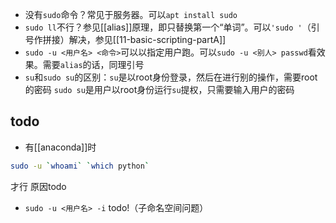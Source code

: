 - 没有`sudo`命令？常见于服务器。可以`apt install sudo`
- `sudo ll`不行？参见[[alias]]原理，即只替换第一个“单词”。可以`'sudo '`（引号作拼接）解决，参见[[11-basic-scripting-partA]]
- `sudo -u <用户名> <命令>`可以以指定用户跑。可以`sudo -u <别人> passwd`看效果。需要`alias`的话，同理引号
- `su`和`sudo su`的区别：`su`是以root身份登录，然后在进行别的操作，需要root的密码
`sudo su`是用户以root身份运行`su`提权，只需要输入用户的密码

## todo
- 有[[anaconda]]时
```sh
sudo -u `whoami` `which python`
```
才行
原因todo
- `sudo -u <用户名> -i` todo!（子命名空间问题）